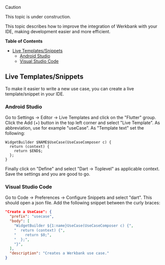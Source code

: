 > [!CAUTION]
> This topic is under construction.

This topic describes how to improve the integration of Werkbank with your IDE, making development easier and more efficient.

**Table of Contents**
- [Live Templates/Snippets](#live-templatessnippets)
  - [Android Studio](#android-studio)
  - [Visual Studio Code](#visual-studio-code)

## Live Templates/Snippets
To make it easier to write a new use case, you can create a live template/snippet in your IDE.

### Android Studio
Go to Settings -> Editor -> Live Templates and click on the "Flutter" group.
Click the Add (+) button in the top left corner and select "Live Template".
As abbreviation, use for example "useCase".
As "Template text" set the following:
```
WidgetBuilder $NAME$UseCase(UseCaseComposer c) {
  return (context) {
    return $END$;
  };
}
```
Finally click on "Define" and select "Dart -> Toplevel" as applicable context.
Save the settings and you are good to go.

### Visual Studio Code
Go to Code -> Preferences -> Configure Snippets and select "dart".
This should open a json file.
Add the following snippet between the curly braces:
```json
"Create a UseCase": {
  "prefix": "usecase",
  "body": [
    "WidgetBuilder ${1:name}UseCase(UseCaseComposer c) {",
    "  return (context) {",
    "    return $0;",
    "  };",
    "}",
  ],
  "description": "Creates a Werkbank use case."
}
```
